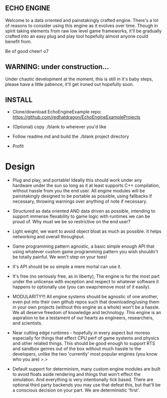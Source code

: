 ## ECHO ENGINE

Welcome to a data oriented and painstakingly crafted engine.  There's a lot of reasons to consider using this engine as it evolves over time.  Though in spirit taking elements from raw low level game frameworks, it'll be gradually crafted into an easy plug and play tool hopefully almost anyone could benefit from.

Be of good cheer! o7



## WARNING: under construction...
Under chaotic development at the moment, this is still in it's baby steps, please have a little patience, it'll get ironed out hopefully soon.



## INSTALL
* Clone/download EchoEngineExample repo: https://github.com/redhatdragon/EchoEngineExampleProjects

* (Optional) copy ./blank to wherever you'd like

* Follow readme.md and build the ./blank project directory

* Profit



# Design
* Plug and play, and portable!  Ideally this should work under any hardware under the sun so long as it at least supports C++ compilation, without hassle from you the end user.  All engine modules will be painstakingly designed to be portable as possible, using fallbacks if necessary, throwing warnings over anything of note if necessary.

* Structured as data oriented AND data driven as possible, intending to support immense flexability to game logic with runtimes we can be proud of.  Why must we be so restrictive on the end user?

* Light weight, we want to avoid object bloat as much as possible.  It helps networking and overall throughput.

* Game programming pattern agnostic, a basic simple enough API that using whatever custom game programming pattern you wish shouldn't be totally painful.  We won't step on your toes!

* It's API should be so simple a mere mortal can use it.

* It's free (no seriously free, as in liberty), The engine is for the most part under the unlicense with exception and respect to whatever software it happens to optionally use (you can swap/remove most of it easily).

* MODULARITY!!!  All engine systems should be agnostic of one another, even put into their own github repos such that downloading/using them in your own projects (without this engine as a whole) won't be a hassle.  We all deserve freedom of knowledge and technology.  This engine is an aspiration to be a testament of our hearts as engineers, researchers, and scientists.

* Near cutting edge runtimes - hopefully in every aspect but moreso especially for things that effect CPU perf of game systems and physics and other related things.  This should be good enough to support RTS and sandbox genres out of the box without much hassle to the developers, unlike the two 'currently' most popular engines (you know who you are) >.>

* Default support for determinism, many custom engine modules are built to avoid floats aside rendering and things that won't effect the simulation.  And everything is very intentionally tick based.  There are optional third party backends you may use that defeat this, but that'll be a conscious decision on your part.  We are deterministic 'first'.